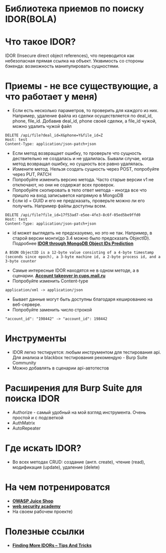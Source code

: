 # Библиотека приемов по поиску IDOR(BOLA)

# Что такое IDOR?

IDOR (Insecure direct object references), что переводится как небезопасная прямая ссылка на объект. Уязвимость со стороны бэкенда: возможность манипулировать сущностями.

# Приемы - не все существующие, а что работает у меня)

* Если есть несколько параметров, то проверить для каждого из них. Например, удаление файла из сделки осуществляется по deal_id, phone, file_id. Добавив deal_id, phone своей сделки, а file_id чужой, можно удалить чужой файл
```
DELETE /api/file?deal_id=X&phone=Y&file_id=Z
Host: test
Content-Type: application/json-patch+json
```
* Если метод возвращает ошибку, то проверьте что сущность дествительно не создалась и не удалилась. Бывали случае, когда метод возвращал ошибку, но сущность все равно удалялась.
* Измените метод. Нельзя создать сущность через POST, попробуйте через PUT, PATCH
* Попробуйте изменить версию метода. Часто старые версии v1 не отключают, но они не содержат всех проверок.
* Попробуйте скопировать в тело ответ метода - иногда все что пришло на вход записывется напрямую в MongoDB
* Если id = GUID и его не предсказать, проверьте можно ли его получить. Например файлы доступны всем.
```
DELETE /api/file?file_id=17f53ad7-e5ee-4fe3-8c6f-05ed5be9ffd0
Host: test
Content-Type: application/json-patch+json
``` 
* id может выглядеть не предсказуемо, но это не так. Например, в старой версии монги(до 3.4 можно было предсказать ObjectID). Подробнее **[IDOR through MongoDB Object IDs Prediction](https://techkranti.com/idor-through-mongodb-object-ids-prediction/)**
``` 
A BSON ObjectID is a 12-byte value consisting of a 4-byte timestamp (seconds since epoch), a 3-byte machine id, a 2-byte process id, and a 3-byte counter
``` 
* Самые интересные IDOR находятся не в одном методе, а в сценарии. **[Account takeover in cups.mail.ru](https://medium.com/kminthein/account-takeover-in-cups-mail-ru-bdab1483f92c)**
* Попробуйте изменить Content-type
``` 
application/xml -> application/json
``` 

* Бывает данные могут быть доступны благодаря кешированию на веб-сервере.
* Попробуйте заменить число строкой
``` 
"account_id": "198442" -> "account_id": 198442
``` 
# Инструменты

* IDOR легко тестируется: любым инструментом для тестирования api. Для анализа и blackbox тестирования рекомендую -  Burp Suite Community
* Можно добавлять в сценарии api-автотестов

# Расширения для Burp Suite для поиска IDOR

* Authorize - самый удобный на мой взгляд инструмента. Очень простой и с подсветкой
* AuthMatrix
* AutoRepeater

# Где искать IDOR?

* Во всех методах CRUD: создание (англ. create), чтение (read), модификация (update), удаление (delete)

# На чем потренироватся

* **[OWASP Juice Shop](https://github.com/juice-shop/juice-shop)**
* **[web security academy](https://portswigger.net/web-security)**
* На своем рабочем проекте)

# Полезные ссылки

* **[Finding More IDORs – Tips And Tricks](https://www.aon.com/cyber-solutions/aon_cyber_labs/finding-more-idors-tips-and-tricks/)**